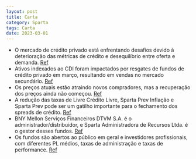 ```yaml
---
layout: post
title: Carta
category: Sparta
tags: Carta
date: 2023-03-01
---
```


- O mercado de crédito privado está enfrentando desafios devido à deterioração das métricas de crédito e desequilíbrio entre oferta e demanda.
<a href="#" onclick="search_on_pdf('CARTA MENSALsparta.com.brCOMENTÁRIO MENSALNa carta mensal de fevereiro, pontuamos que o mercado ')">Ref</a>
- Ativos indexados ao CDI foram impactados por resgates de fundos de crédito privado em março, resultando em vendas no mercado secundário.
<a href="#" onclick="search_on_pdf('entre oferta e demanda por esses ativos, muitas vezes ocasionado pela entrada ou saída de recursos ')">Ref</a>
- Os preços atuais estão atraindo novos compradores, mas a recuperação dos preços ainda não começou.
<a href="#" onclick="search_on_pdf('em um ponto de entrada atrativo, mas ainda não significa que os preços já começaram a se recuperar')">Ref</a>
- A redução das taxas de Livre Crédito Livre, Sparta Prev Inflação e Sparta Prev pode ser um gatilho importante para o fechamento dos spreads de crédito.
<a href="#" onclick="search_on_pdf('líquido de imposto de renda para a pessoa física.”Fonte: Anbima, Elaboração Sparta.Spread de Crédi')">Ref</a>
- BNY Mellon Serviços Financeiros DTVM S.A. é o administrador/distribuidor, e Sparta Administradora de Recursos Ltda. é o gestor desses fundos.
<a href="#" onclick="search_on_pdf('BNY Mellon Serviços Financeiros DTVM S.A., CNPJ 02.201.501/0001-61, Av. Presidente Wilson, 231 – 11.')">Ref</a>
- Os fundos são abertos ao público em geral e investidores profissionais, com diferentes PL médios, taxas de administração e taxas de performance.
<a href="#" onclick="search_on_pdf('fundos dessa categoria, é importante ter em mente que o PL total dos fundos abertos é uma pequena ')">Ref</a>
